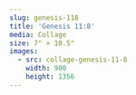 ```yaml
---
slug: genesis-118
title: 'Genesis 11:8'
media: Collage
size: 7" × 10.5"
images:
  - src: collage-genesis-11-8
    width: 900
    height: 1356
---
```

